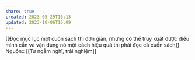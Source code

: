 ```yaml
---
share: true
created: 2023-05-29T16:13
updated: 2023-10-06T16:09
---
```

[[Đọc mục lục một cuốn sách thì đơn giản, nhưng có thể truy xuất được điều mình cần và vận dụng nó một cách hiệu quả thì phải đọc cả cuốn sách]]
Nguồn:: [[Tự ngẫm nghĩ, trải nghiệm]]
